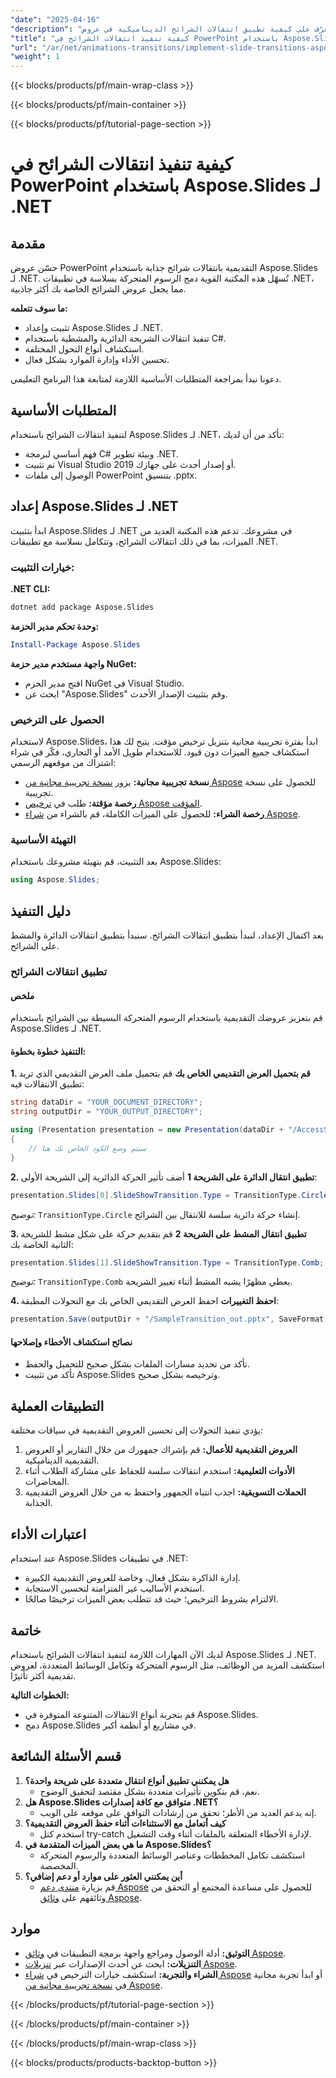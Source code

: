 ```yaml
---
"date": "2025-04-16"
"description": "تعرّف على كيفية تطبيق انتقالات الشرائح الديناميكية في عروض PowerPoint التقديمية باستخدام Aspose.Slides لـ .NET. يغطي هذا الدليل تقنيات التثبيت والتنفيذ والتحسين."
"title": "كيفية تنفيذ انتقالات الشرائح في PowerPoint باستخدام Aspose.Slides لـ .NET"
"url": "/ar/net/animations-transitions/implement-slide-transitions-aspose-slides-net/"
"weight": 1
---
```


{{< blocks/products/pf/main-wrap-class >}}

{{< blocks/products/pf/main-container >}}

{{< blocks/products/pf/tutorial-page-section >}}
# كيفية تنفيذ انتقالات الشرائح في PowerPoint باستخدام Aspose.Slides لـ .NET

## مقدمة

حسّن عروض PowerPoint التقديمية بانتقالات شرائح جذابة باستخدام Aspose.Slides لـ .NET. تُسهّل هذه المكتبة القوية دمج الرسوم المتحركة بسلاسة في تطبيقات .NET، مما يجعل عروض الشرائح الخاصة بك أكثر جاذبية.

**ما سوف تتعلمه:**
- تثبيت وإعداد Aspose.Slides لـ .NET.
- تنفيذ انتقالات الشريحة الدائرية والمشطية باستخدام C#.
- استكشاف أنواع التحول المختلفة.
- تحسين الأداء وإدارة الموارد بشكل فعال.

دعونا نبدأ بمراجعة المتطلبات الأساسية اللازمة لمتابعة هذا البرنامج التعليمي.

## المتطلبات الأساسية

لتنفيذ انتقالات الشرائح باستخدام Aspose.Slides لـ .NET، تأكد من أن لديك:
- فهم أساسي لبرمجة C# وبيئة تطوير .NET.
- تم تثبيت Visual Studio 2019 أو إصدار أحدث على جهازك.
- الوصول إلى ملفات PowerPoint بتنسيق .pptx.

## إعداد Aspose.Slides لـ .NET

ابدأ بتثبيت Aspose.Slides لـ .NET في مشروعك. تدعم هذه المكتبة العديد من الميزات، بما في ذلك انتقالات الشرائح، وتتكامل بسلاسة مع تطبيقات .NET.

### خيارات التثبيت:

**.NET CLI:**
```bash
dotnet add package Aspose.Slides
```

**وحدة تحكم مدير الحزمة:**
```powershell
Install-Package Aspose.Slides
```

**واجهة مستخدم مدير حزمة NuGet:**
- افتح مدير الحزم NuGet في Visual Studio.
- ابحث عن "Aspose.Slides" وقم بتثبيت الإصدار الأحدث.

### الحصول على الترخيص

لاستخدام Aspose.Slides، ابدأ بفترة تجريبية مجانية بتنزيل ترخيص مؤقت. يتيح لك هذا استكشاف جميع الميزات دون قيود. للاستخدام طويل الأمد أو التجاري، فكّر في شراء اشتراك من موقعهم الرسمي:

- **نسخة تجريبية مجانية:** يزور [نسخة تجريبية مجانية من Aspose](https://releases.aspose.com/slides/net/) للحصول على نسخة تجريبية.
- **رخصة مؤقتة:** طلب في [ترخيص Aspose المؤقت](https://purchase.aspose.com/temporary-license/).
- **رخصة الشراء:** للحصول على الميزات الكاملة، قم بالشراء من [شراء Aspose](https://purchase.aspose.com/buy).

### التهيئة الأساسية

بعد التثبيت، قم بتهيئة مشروعك باستخدام Aspose.Slides:
```csharp
using Aspose.Slides;
```

## دليل التنفيذ

بعد اكتمال الإعداد، لنبدأ بتطبيق انتقالات الشرائح. سنبدأ بتطبيق انتقالات الدائرة والمشط على الشرائح.

### تطبيق انتقالات الشرائح

#### ملخص
قم بتعزيز عروضك التقديمية باستخدام الرسوم المتحركة البسيطة بين الشرائح باستخدام Aspose.Slides لـ .NET.

#### التنفيذ خطوة بخطوة:
**1. قم بتحميل العرض التقديمي الخاص بك**
قم بتحميل ملف العرض التقديمي الذي تريد تطبيق الانتقالات فيه:
```csharp
string dataDir = "YOUR_DOCUMENT_DIRECTORY";
string outputDir = "YOUR_OUTPUT_DIRECTORY";

using (Presentation presentation = new Presentation(dataDir + "/AccessSlides.pptx"))
{
    // سيتم وضع الكود الخاص بك هنا
}
```
**2. تطبيق انتقال الدائرة على الشريحة 1**
أضف تأثير الحركة الدائرية إلى الشريحة الأولى:
```csharp
presentation.Slides[0].SlideShowTransition.Type = TransitionType.Circle;
```
*توضيح:* `TransitionType.Circle` إنشاء حركة دائرية سلسة للانتقال بين الشرائح.

**3. تطبيق انتقال المشط على الشريحة 2**
قم بتقديم حركة على شكل مشط للشريحة الثانية الخاصة بك:
```csharp
presentation.Slides[1].SlideShowTransition.Type = TransitionType.Comb;
```
*توضيح:* `TransitionType.Comb` يعطي مظهرًا يشبه المشط أثناء تغيير الشريحة.

**4. احفظ التغييرات**
احفظ العرض التقديمي الخاص بك مع التحولات المطبقة:
```csharp
presentation.Save(outputDir + "/SampleTransition_out.pptx", SaveFormat.Pptx);
```
#### نصائح استكشاف الأخطاء وإصلاحها
- تأكد من تحديد مسارات الملفات بشكل صحيح للتحميل والحفظ.
- تأكد من تثبيت Aspose.Slides وترخيصه بشكل صحيح.

## التطبيقات العملية
يؤدي تنفيذ التحولات إلى تحسين العروض التقديمية في سياقات مختلفة:
1. **العروض التقديمية للأعمال:** قم بإشراك جمهورك من خلال التقارير أو العروض التقديمية الديناميكية.
2. **الأدوات التعليمية:** استخدم انتقالات سلسة للحفاظ على مشاركة الطلاب أثناء المحاضرات.
3. **الحملات التسويقية:** اجذب انتباه الجمهور واحتفظ به من خلال العروض التقديمية الجذابة.

## اعتبارات الأداء
عند استخدام Aspose.Slides في تطبيقات .NET:
- إدارة الذاكرة بشكل فعال، وخاصة للعروض التقديمية الكبيرة.
- استخدم الأساليب غير المتزامنة لتحسين الاستجابة.
- الالتزام بشروط الترخيص؛ حيث قد تتطلب بعض الميزات ترخيصًا صالحًا.

## خاتمة
لديك الآن المهارات اللازمة لتنفيذ انتقالات الشرائح باستخدام Aspose.Slides لـ .NET. استكشف المزيد من الوظائف، مثل الرسوم المتحركة وتكامل الوسائط المتعددة، لعروض تقديمية أكثر تأثيرًا.

**الخطوات التالية:**
- قم بتجربة أنواع الانتقالات المتنوعة المتوفرة في Aspose.Slides.
- دمج Aspose.Slides في مشاريع أو أنظمة أكبر.

## قسم الأسئلة الشائعة
1. **هل يمكنني تطبيق أنواع انتقال متعددة على شريحة واحدة؟**
   - نعم، قم بتكوين تأثيرات متعددة بشكل مقتصد لتحقيق الوضوح.
2. **هل Aspose.Slides متوافق مع كافة إصدارات .NET؟**
   - إنه يدعم العديد من الأطر؛ تحقق من إرشادات التوافق على موقعه على الويب.
3. **كيف أتعامل مع الاستثناءات أثناء حفظ العروض التقديمية؟**
   - استخدم كتل try-catch لإدارة الأخطاء المتعلقة بالملفات أثناء وقت التشغيل.
4. **ما هي بعض الميزات المتقدمة في Aspose.Slides؟**
   - استكشف تكامل المخططات وعناصر الوسائط المتعددة والرسوم المتحركة المخصصة.
5. **أين يمكنني العثور على موارد أو دعم إضافي؟**
   - قم بزيارة [منتدى دعم Aspose](https://forum.aspose.com/c/slides/11) للحصول على مساعدة المجتمع أو التحقق من وثائقهم على [وثائق Aspose](https://reference.aspose.com/slides/net/).

## موارد
- **التوثيق:** أدلة الوصول ومراجع واجهة برمجة التطبيقات في [وثائق Aspose](https://reference.aspose.com/slides/net/).
- **التنزيلات:** ابحث عن أحدث الإصدارات عبر [تنزيلات Aspose](https://releases.aspose.com/slides/net/).
- **الشراء والتجربة:** استكشف خيارات الترخيص في [شراء Aspose](https://purchase.aspose.com/buy) أو ابدأ تجربة مجانية في [نسخة تجريبية مجانية من Aspose](https://releases.aspose.com/slides/net/).

{{< /blocks/products/pf/tutorial-page-section >}}

{{< /blocks/products/pf/main-container >}}

{{< /blocks/products/pf/main-wrap-class >}}

{{< blocks/products/products-backtop-button >}}
